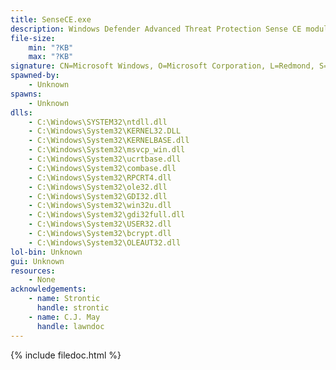 ```yaml
---
title: SenseCE.exe
description: Windows Defender Advanced Threat Protection Sense CE module
file-size:
    min: "?KB"
    max: "?KB"
signature: CN=Microsoft Windows, O=Microsoft Corporation, L=Redmond, S=Washington, C=US
spawned-by:
    - Unknown
spawns:
    - Unknown
dlls:
    - C:\Windows\SYSTEM32\ntdll.dll
    - C:\Windows\System32\KERNEL32.DLL
    - C:\Windows\System32\KERNELBASE.dll
    - C:\Windows\System32\msvcp_win.dll
    - C:\Windows\System32\ucrtbase.dll
    - C:\Windows\System32\combase.dll
    - C:\Windows\System32\RPCRT4.dll
    - C:\Windows\System32\ole32.dll
    - C:\Windows\System32\GDI32.dll
    - C:\Windows\System32\win32u.dll
    - C:\Windows\System32\gdi32full.dll
    - C:\Windows\System32\USER32.dll
    - C:\Windows\System32\bcrypt.dll
    - C:\Windows\System32\OLEAUT32.dll
lol-bin: Unknown
gui: Unknown
resources:
    - None
acknowledgements:
    - name: Strontic
      handle: strontic
    - name: C.J. May
      handle: lawndoc
---
```


{% include filedoc.html %}
